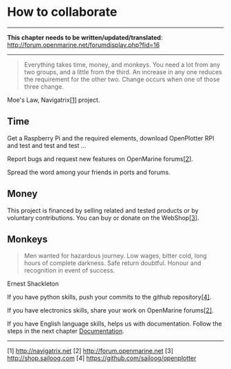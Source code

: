 # How to collaborate

---

**This chapter needs to be written/updated/translated**: http://forum.openmarine.net/forumdisplay.php?fid=16

---

> Everything takes time, money, and monkeys. You need a lot from any two groups, and a little from the third. An increase in any one reduces the requirement for the other two. Change occurs when one of those three change.

Moe's Law, Navigatrix[[1]](http://navigatrix.net) project.

## Time

Get a Raspberry Pi and the required elements, download OpenPlotter RPI and test and test and test ...

Report bugs and request new features on OpenMarine forums[[2]](http://forum.openmarine.net/).

Spread the word among your friends in ports and forums.

## Money

This project is financed by selling related and tested products or by voluntary contributions. You can buy or donate on the WebShop[[3]](http://shop.sailoog.com).

## Monkeys

> Men wanted for hazardous journey. Low wages, bitter cold, long hours of complete darkness. Safe return doubtful. Honour and recognition in event of success.

Ernest Shackleton

If you have python skills, push your commits to the github repository[[4]](https://github.com/sailoog/openplotter).

If you have electronics skills, share your work on OpenMarine forums[[2]](http://forum.openmarine.net/).

If you have English language skills, helps us with documentation. Follow the steps in the next chapter [Documentation](documentation.md).

---
[1] http://navigatrix.net [2] http://forum.openmarine.net [3] http://shop.sailoog.com [4] https://github.com/sailoog/openplotter